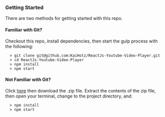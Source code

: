 
### Getting Started

There are two methods for getting started with this repo.

#### Familiar with Git?
Checkout this repo, install dependencies, then start the gulp process with the following:

```
  > git clone git@github.com:KaiHotz/ReactJs-Youtube-Video-Player.git
  > cd ReactJs-Youtube-Video-Player
  > npm install
  > npm start
```

#### Not Familiar with Git?
Click [here](https://github.com/KaiHotz/ReactJs-Youtube-Video-Players) then download the .zip file.  Extract the contents of the zip file, then open your terminal, change to the project directory, and:

```
  > npm install
  > npm start
```
